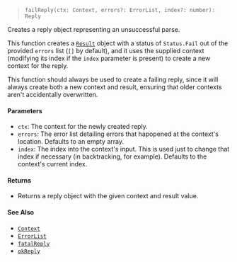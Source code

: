 <!--
 Copyright (c) 2020 Thomas J. Otterson
 
 This software is released under the MIT License.
 https://opensource.org/licenses/MIT
-->

> `failReply(ctx: Context, errors?: ErrorList, index?: number): Reply`

Creates a reply object representing an unsuccessful parse.

This function creates a [`Result`](../types/result.md) object with a status of `Status.Fail` out of the provided `errors` list (`[]` by default), and it uses the supplied context (modifying its index if the `index` parameter is present) to create a new context for the reply.

This function should always be used to create a failing reply, since it will always create both a new context and result, ensuring that older contexts aren't accidentally overwritten.

#### Parameters

* `ctx`: The context for the newly created reply.
* `errors`: The error list detailing errors that hapopened at the context's location. Defaults to an empty array.
* `index`: The index into the context's input. This is used just to change that index if necessary (in backtracking, for example). Defaults to the context's current index.

#### Returns

* Returns a reply object with the given context and result value.

#### See Also

* [`Context`](../types/context.md)
* [`ErrorList`](../types/errorlist.md)
* [`fatalReply`](fatalreply.md)
* [`okReply`](okreply.md)